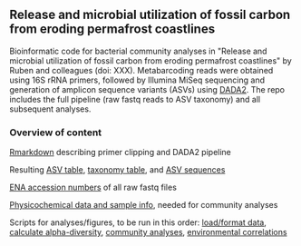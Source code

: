 ## Release and microbial utilization of fossil carbon from eroding permafrost coastlines

Bioinformatic code for bacterial community analyses in "Release and microbial utilization of fossil carbon from eroding permafrost coastlines" by Ruben and colleagues (doi: XXX). Metabarcoding reads were obtained using 16S rRNA primers, followed by Illumina MiSeq sequencing and generation of amplicon sequence variants (ASVs) using [DADA2](https://benjjneb.github.io/dada2/tutorial_1_8.html). The repo includes the full pipeline (raw fastq reads to ASV taxonomy) and all subsequent analyses.

### Overview of content

[Rmarkdown](yedomaBacteria.Rmd) describing primer clipping and DADA2 pipeline 

Resulting [ASV table](seqtab.txt), [taxonomy table](tax.txt), and [ASV sequences](ASV.fasta)

[ENA accession numbers](ENA_accessions.txt) of all raw fastq files

[Physicochemical data and sample info](metadata.txt), needed for community analyses

Scripts for analyses/figures, to be run in this order: [load/format data](DataLoad.R), [calculate alpha-diversity](RarefacDiversity.R), [community analyses](Res_Communities.R), [environmental correlations](Res_Correlations.R)

